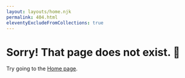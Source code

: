 ```yaml
---
layout: layouts/home.njk
permalink: 404.html
eleventyExcludeFromCollections: true
---
```

<h1 class="message-box box-red tc">Sorry! That page does not exist. 🫢</h1>
<p class="tc">Try going to the <a href="/">Home page</a>.</p>